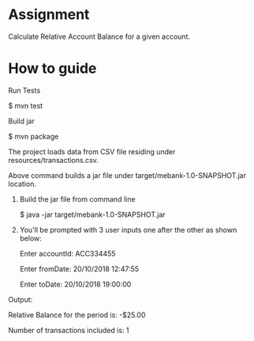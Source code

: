 # Assignment
Calculate Relative Account Balance for a given account.

 # How to guide
   Run Tests  
   
   $ mvn test
   
   Build jar
   
   $ mvn package
    
   The project loads data from CSV file residing under resources/transactions.csv.
   
   Above command builds a jar file under target/mebank-1.0-SNAPSHOT.jar location.
   
   1. Build the jar file from command line
   
      $ java -jar target/mebank-1.0-SNAPSHOT.jar
   
   2. You'll be prompted with 3 user inputs one after the other as shown below:
   
      Enter accountId: ACC334455
    
      Enter fromDate: 20/10/2018 12:47:55
    
      Enter toDate: 20/10/2018 19:00:00
    
    
    
  Output:
  
   Relative Balance for the period is: -$25.00
  
   Number of transactions included is: 1

    
    
    
    

